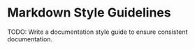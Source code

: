 # Markdown Style Guidelines

TODO: Write a documentation style guide to ensure consistent documentation.
